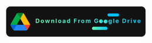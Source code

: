 [<img src="download.png" width="380px"/>](https://docs.google.com/uc?export=download&id=1ilcELnAY4XqCoDOFJdAqy7_FVO1NIm8h)

